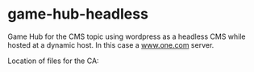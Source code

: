 # game-hub-headless
Game Hub for the CMS topic using wordpress as a headless CMS while hosted at a dynamic host. In this case a www.one.com server.

Location of files for the CA:
